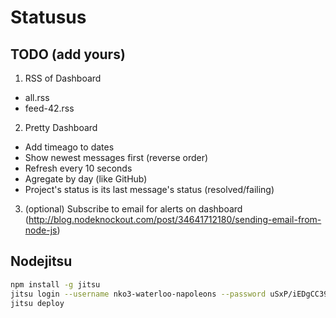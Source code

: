 # Statusus

## TODO (add yours)

1. RSS of Dashboard
  - all.rss
  - feed-42.rss
2. Pretty Dashboard
  - Add timeago to dates
  - Show newest messages first (reverse order)
  - Refresh every 10 seconds
  - Agregate by day (like GitHub)
  - Project's status is its last message's status (resolved/failing)
3. (optional) Subscribe to email for alerts on dashboard (http://blog.nodeknockout.com/post/34641712180/sending-email-from-node-js)

## Nodejitsu

~~~sh
npm install -g jitsu
jitsu login --username nko3-waterloo-napoleons --password uSxP/iEDgCC39zKk
jitsu deploy
~~~
